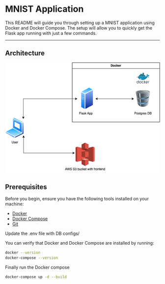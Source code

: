 # MNIST Application

This README will guide you through setting up a MNIST application using Docker and Docker Compose. The setup will allow you to quickly get the Flask app running with just a few commands.

---

## Architecture

![Architecture!](/static/architecture.png "Architecture")

## Prerequisites

Before you begin, ensure you have the following tools installed on your machine:

- [Docker](https://www.docker.com/get-started)
- [Docker Compose](https://docs.docker.com/compose/install/)
- [Git](https://git-scm.com/)

Update the .env file with DB configs/

You can verify that Docker and Docker Compose are installed by running:

```bash
docker --version
docker-compose --version
```

Finally run the Docker compose

```bash
docker-compose up -d --build
```
